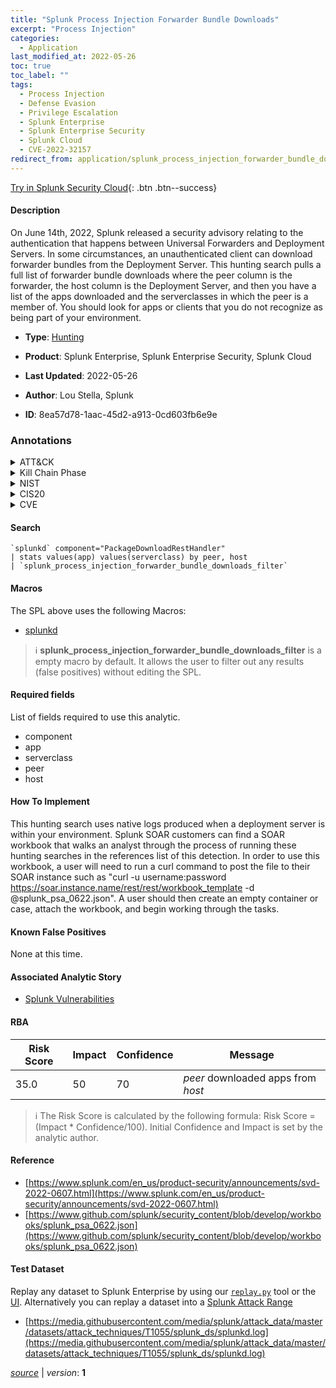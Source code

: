 ```yaml
---
title: "Splunk Process Injection Forwarder Bundle Downloads"
excerpt: "Process Injection"
categories:
  - Application
last_modified_at: 2022-05-26
toc: true
toc_label: ""
tags:
  - Process Injection
  - Defense Evasion
  - Privilege Escalation
  - Splunk Enterprise
  - Splunk Enterprise Security
  - Splunk Cloud
  - CVE-2022-32157
redirect_from: application/splunk_process_injection_forwarder_bundle_downloads/
---
```




[Try in Splunk Security Cloud](https://www.splunk.com/en_us/cyber-security.html){: .btn .btn--success}

#### Description

On June 14th, 2022, Splunk released a security advisory relating to the authentication that happens between Universal Forwarders and Deployment Servers. In some circumstances, an unauthenticated client can download forwarder bundles from the Deployment Server. This hunting search pulls a full list of forwarder bundle downloads where the peer column is the forwarder, the host column is the Deployment Server, and then you have a list of the apps downloaded and the serverclasses in which the peer is a member of. You should look for apps or clients that you do not recognize as being part of your environment.

- **Type**: [Hunting](https://github.com/splunk/security_content/wiki/Detection-Analytic-Types)
- **Product**: Splunk Enterprise, Splunk Enterprise Security, Splunk Cloud

- **Last Updated**: 2022-05-26
- **Author**: Lou Stella, Splunk
- **ID**: 8ea57d78-1aac-45d2-a913-0cd603fb6e9e

### Annotations
<details>
  <summary>ATT&CK</summary>

<div markdown="1">

#### [ATT&CK](https://attack.mitre.org/)

| ID          | Technique   | Tactic         |
| ----------- | ----------- |--------------- |
| [T1055](https://attack.mitre.org/techniques/T1055/) | Process Injection | Defense Evasion, Privilege Escalation |

</div>
</details>


<details>
  <summary>Kill Chain Phase</summary>

<div markdown="1">

* Exploitation


</div>
</details>


<details>
  <summary>NIST</summary>

<div markdown="1">

* DE.CM



</div>
</details>

<details>
  <summary>CIS20</summary>

<div markdown="1">

* CIS 3
* CIS 5
* CIS 16



</div>
</details>

<details>
  <summary>CVE</summary>

<div markdown="1">

| ID          | Summary | [CVSS](https://nvd.nist.gov/vuln-metrics/cvss) |
| ----------- | ----------- | -------------- |
| [CVE-2022-32157](https://nvd.nist.gov/vuln/detail/CVE-2022-32157) | Splunk Enterprise deployment servers in versions before 9.0 allow unauthenticated downloading of forwarder bundles. Remediation requires you to update the deployment server to version 9.0 and Configure authentication for deployment servers and clients (https://docs.splunk.com/Documentation/Splunk/9.0.0/Security/ConfigDSDCAuthEnhancements#Configure_authentication_for_deployment_servers_and_clients). Once enabled, deployment servers can manage only Universal Forwarder versions 9.0 and higher. Though the vulnerability does not directly affect Universal Forwarders, remediation requires updating all Universal Forwarders that the deployment server manages to version 9.0 or higher prior to enabling the remediation. | 5.0 |



</div>
</details>


#### Search

```
`splunkd` component="PackageDownloadRestHandler" 
| stats values(app) values(serverclass) by peer, host 
| `splunk_process_injection_forwarder_bundle_downloads_filter`
```

#### Macros
The SPL above uses the following Macros:
* [splunkd](https://github.com/splunk/security_content/blob/develop/macros/splunkd.yml)

> :information_source:
> **splunk_process_injection_forwarder_bundle_downloads_filter** is a empty macro by default. It allows the user to filter out any results (false positives) without editing the SPL.



#### Required fields
List of fields required to use this analytic.
* component
* app
* serverclass
* peer
* host



#### How To Implement
This hunting search uses native logs produced when a deployment server is within your environment. Splunk SOAR customers can find a SOAR workbook that walks an analyst through the process of running these hunting searches in the references list of this detection. In order to use this workbook, a user will need to run a curl command to post the file to their SOAR instance such as &#34;curl -u username:password https://soar.instance.name/rest/rest/workbook_template -d @splunk_psa_0622.json&#34;. A user should then create an empty container or case, attach the workbook, and begin working through the tasks.
#### Known False Positives
None at this time.

#### Associated Analytic Story
* [Splunk Vulnerabilities](/stories/splunk_vulnerabilities)




#### RBA

| Risk Score  | Impact      | Confidence   | Message      |
| ----------- | ----------- |--------------|--------------|
| 35.0 | 50 | 70 | $peer$ downloaded apps from $host$ |


> :information_source:
> The Risk Score is calculated by the following formula: Risk Score = (Impact * Confidence/100). Initial Confidence and Impact is set by the analytic author.


#### Reference

* [https://www.splunk.com/en_us/product-security/announcements/svd-2022-0607.html](https://www.splunk.com/en_us/product-security/announcements/svd-2022-0607.html)
* [https://www.github.com/splunk/security_content/blob/develop/workbooks/splunk_psa_0622.json](https://www.github.com/splunk/security_content/blob/develop/workbooks/splunk_psa_0622.json)



#### Test Dataset
Replay any dataset to Splunk Enterprise by using our [`replay.py`](https://github.com/splunk/attack_data#using-replaypy) tool or the [UI](https://github.com/splunk/attack_data#using-ui).
Alternatively you can replay a dataset into a [Splunk Attack Range](https://github.com/splunk/attack_range#replay-dumps-into-attack-range-splunk-server)

* [https://media.githubusercontent.com/media/splunk/attack_data/master/datasets/attack_techniques/T1055/splunk_ds/splunkd.log](https://media.githubusercontent.com/media/splunk/attack_data/master/datasets/attack_techniques/T1055/splunk_ds/splunkd.log)



[*source*](https://github.com/splunk/security_content/tree/develop/detections/application/splunk_process_injection_forwarder_bundle_downloads.yml) \| *version*: **1**